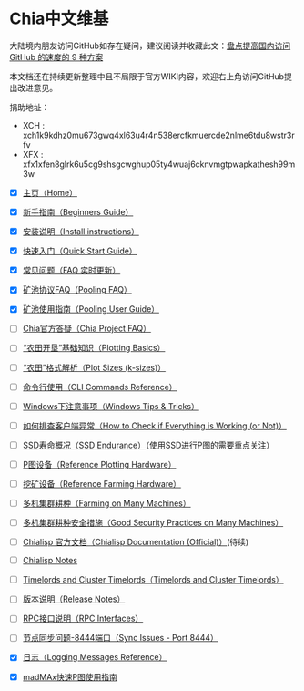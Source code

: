 # Chia中文维基
大陆境内朋友访问GitHub如存在疑问，建议阅读并收藏此文：[盘点提高国内访问 GitHub 的速度的 9 种方案](https://mp.weixin.qq.com/s/0_56sjtHEL5It9TyJcmOtQ)

本文档还在持续更新整理中且不局限于官方WIKI内容，欢迎右上角访问GitHub提出改进意见。

捐助地址：
- XCH : xch1k9kdhz0mu673gwq4xl63u4r4n538ercfkmuercde2nlme6tdu8wstr3rfv
- XFX : xfx1xfen8glrk6u5cg9shsgcwghup05ty4wuaj6cknvmgtpwapkathesh99m3w

* [x] [主页（Home）](README)
* [x] [新手指南（Beginners Guide）](Beginners-Guide)
* [x] [安装说明（Install instructions）](INSTALL)
* [x] [快速入门（Quick Start Guide）](Quick-Start-Guide)
* [x] [常见问题（FAQ 实时更新）](FAQ)
* [x] [矿池协议FAQ（Pooling FAQ）](Pooling-FAQ)
* [x] [矿池使用指南（Pooling User Guide）](Pooling-User-Guide)
* [ ] [Chia官方答疑（Chia Project FAQ）](Chia-FAQ)
* [ ] [“农田开垦”基础知识（Plotting Basics）](https://www.chia.net/2021/02/22/plotting-basics.html)
* [ ] [“农田”格式解析（Plot Sizes (k-sizes)）](k-sizes)
* [ ] [命令行使用（CLI Commands Reference）](CLI-Commands-Reference)
* [ ] [Windows下注意事项（Windows Tips & Tricks）](Windows-Tips-and-Tricks)
* [ ] [如何排查客户端异常（How to Check if Everything is Working (or Not)）](How-to-Check-If-Everything-is-Working-(.or-Not))
* [ ] [SSD寿命概况（SSD Endurance）](SSD-Endurance)（使用SSD进行P图的需要重点关注）
* [ ] [P图设备（Reference Plotting Hardware）](Reference-Plotting-Hardware)
* [ ] [挖矿设备（Reference Farming Hardware）](Reference-Farming-Hardware)
* [ ] [多机集群耕种（Farming on Many Machines）](Farming-on-many-machines)
* [ ] [多机集群耕种安全措施（Good Security Practices on Many Machines）](Good-Security-Practices-on-Many-Machines)
* [ ] [Chialisp 官方文档（Chialisp Documentation (Official)）](https://chialisp.com)(待续)
* [ ] [Chialisp Notes](ChiaLisp)
* [ ] [Timelords and Cluster Timelords（Timelords and Cluster Timelords）](Timelords)
* [ ] [版本说明（Release Notes）](https://www.chia.net/releases/)
* [ ] [RPC接口说明（RPC Interfaces）](RPC-Interfaces)
* [ ] [节点同步问题-8444端口（Sync Issues - Port 8444）](Resolving-Sync-Issues---Port-8444)
* [x] [日志（Logging Messages Reference）](Logging-Messages-Reference)
* [x] [madMAx快速P图使用指南](madMAx)


